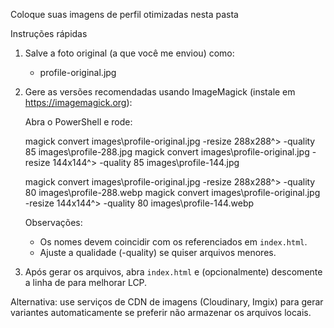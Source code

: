 Coloque suas imagens de perfil otimizadas nesta pasta

Instruções rápidas

1) Salve a foto original (a que você me enviou) como:
   - profile-original.jpg

2) Gere as versões recomendadas usando ImageMagick (instale em https://imagemagick.org):

   Abra o PowerShell e rode:

   magick convert images\profile-original.jpg -resize 288x288^> -quality 85 images\profile-288.jpg
   magick convert images\profile-original.jpg -resize 144x144^> -quality 85 images\profile-144.jpg

   magick convert images\profile-original.jpg -resize 288x288^> -quality 80 images\profile-288.webp
   magick convert images\profile-original.jpg -resize 144x144^> -quality 80 images\profile-144.webp

   Observações:
   - Os nomes devem coincidir com os referenciados em `index.html`.
   - Ajuste a qualidade (-quality) se quiser arquivos menores.

3) Após gerar os arquivos, abra `index.html` e (opcionalmente) descomente a linha de <link rel="preload"> para melhorar LCP.

Alternativa: use serviços de CDN de imagens (Cloudinary, Imgix) para gerar variantes automaticamente se preferir não armazenar os arquivos locais.

